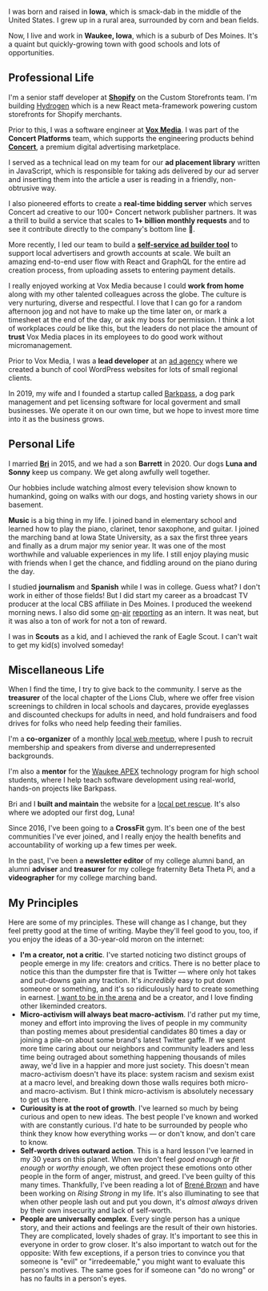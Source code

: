 I was born and raised in **Iowa**, which is smack-dab in the middle of the United States. I grew up in a rural area, surrounded by corn and bean fields.

Now, I live and work in **Waukee, Iowa**, which is a suburb of Des Moines. It's a quaint but quickly-growing town with good schools and lots of opportunities.

## Professional Life

I'm a senior staff developer at **[Shopify](https://shopify.com)** on the Custom Storefronts team. I'm building [Hydrogen](https://shopify.dev/hydrogen) which is a new React meta-framework powering custom storefronts for Shopify merchants.

Prior to this, I was a software engineer at **[Vox Media](https://voxmedia.com)**. I was part of the **Concert Platforms** team, which supports the engineering products behind **[Concert](https://concert.io)**, a premium digital advertising marketplace.

I served as a technical lead on my team for our **ad placement library** written in JavaScript, which is responsible for taking ads delivered by our ad server and inserting them into the article a user is reading in a friendly, non-obtrusive way.

I also pioneered efforts to create a **real-time bidding server** which serves Concert ad creative to our 100+ Concert network publisher partners. It was a thrill to build a service that scales to **1+ billion monthly requests** and to see it contribute directly to the company's bottom line 🎉.

More recently, I led our team to build a **[self-service ad builder tool](https://admanager.concert.io)** to support local advertisers and growth accounts at scale. We built an amazing end-to-end user flow with React and GraphQL for the entire ad creation process, from uploading assets to entering payment details.

I really enjoyed working at Vox Media because I could **work from home** along with my other talented colleagues across the globe. The culture is very nurturing, diverse and respectful. I love that I can go for a random afternoon jog and not have to make up the time later on, or mark a timesheet at the end of the day, or ask my boss for permission. I think a lot of workplaces _could_ be like this, but the leaders do not place the amount of **trust** Vox Media places in its employees to do good work without micromanagement.

Prior to Vox Media, I was a **lead developer** at an [ad agency](https://itsahappymedium.com) where we created a bunch of cool WordPress websites for lots of small regional clients.

In 2019, my wife and I founded a startup called [Barkpass](https://www.barkpass.com), a dog park management and pet licensing software for local goverment and small businesses. We operate it on our own time, but we hope to invest more time into it as the business grows.

## Personal Life

I married **[Bri](https://briannelarson.com)** in 2015, and we had a son **Barrett** in 2020. Our dogs **Luna and Sonny** keep us company. We get along awfully well together.

Our hobbies include watching almost every television show known to humankind, going on walks with our dogs, and hosting variety shows in our basement.

**Music** is a big thing in my life. I joined band in elementary school and learned how to play the piano, clarinet, tenor saxophone, and guitar. I joined the marching band at Iowa State University, as a sax the first three years and finally as a drum major my senior year. It was one of the most worthwhile and valuable experiences in my life. I still enjoy playing music with friends when I get the chance, and fiddling around on the piano during the day.

I studied **journalism** and **Spanish** while I was in college. Guess what? I don't work in either of those fields! But I did start my career as a broadcast TV producer at the local CBS affiliate in Des Moines. I produced the weekend morning news. I also did some [on](/glances/reporter-davinci)-[air](/glances/reporter-charter-school) [reporting](/glances/reporter-inmate-security) as an intern. It was neat, but it was also a ton of work for not a ton of reward.

I was in **Scouts** as a kid, and I achieved the rank of Eagle Scout. I can't wait to get my kid(s) involved someday!

## Miscellaneous Life

When I find the time, I try to give back to the community. I serve as the **treasurer** of the local chapter of the Lions Club, where we offer free vision screenings to children in local schools and daycares, provide eyeglasses and discounted checkups for adults in need, and hold fundraisers and food drives for folks who need help feeding their families.

I'm a **co-organizer** of a monthly [local web meetup](https://dsmwebgeeks.com), where I push to recruit membership and speakers from diverse and underrepresented backgrounds.

I'm also a **mentor** for the [Waukee APEX](https://apex.waukeeschools.org/) technology program for high school students, where I help teach software development using real-world, hands-on projects like Barkpass.

Bri and I **built and maintain** the website for a [local pet rescue](https://aheinz57.com). It's also where we adopted our first dog, Luna!

Since 2016, I've been going to a **CrossFit** gym. It's been one of the best communities I've ever joined, and I really enjoy the health benefits and accountability of working up a few times per week.

In the past, I've been a **newsletter editor** of my college alumni band, an alumni **adviser** and **treasurer** for my college fraternity Beta Theta Pi, and a **videographer** for my college marching band.

## My Principles

Here are some of my principles. These will change as I change, but they feel pretty good at the time of writing. Maybe they'll feel good to you, too, if you enjoy the ideas of a 30-year-old moron on the internet:

- **I'm a creator, not a critic**. I've started noticing two distinct groups of people emerge in my life: creators and critics. There is no better place to notice this than the dumpster fire that is Twitter — where only hot takes and put-downs gain any traction. It's _incredibly_ easy to put down someone or something, and it's so ridiculously hard to create something in earnest. [I want to be in the arena](https://www.goodreads.com/quotes/7280972-i-want-to-be-in-the-arena-i-want-to) and be a creator, and I love finding other likeminded creators.
- **Micro-activism will always beat macro-activism**. I'd rather put my time, money and effort into improving the lives of people in my community than posting memes about presidential candidates 80 times a day or joining a pile-on about some brand's latest Twitter gaffe. If we spent more time caring about our neighbors and community leaders and less time being outraged about something happening thousands of miles away, we'd live in a happier and more just society. This doesn't mean macro-activism doesn't have its place: system racism and sexism exist at a macro level, and breaking down those walls requires both micro- and macro-activism. But I think micro-activism is absolutely necessary to get us there.
- **Curiousity is at the root of growth**. I've learned so much by being curious and open to new ideas. The best people I've known and worked with are constantly curious. I'd hate to be surrounded by people who think they know how everything works — or don't know, and don't care to know.
- **Self-worth drives outward action**. This is a hard lesson I've learned in my 30 years on this planet. When we don't feel _good enough_ or _fit enough_ or _worthy enough_, we often project these emotions onto other people in the form of anger, mistrust, and greed. I've been guilty of this many times. Thankfully, I've been reading a lot of [Brené Brown](https://brenebrown.com/) and have been working on _Rising Strong_ in my life. It's also illuminating to see that when other people lash out and put you down, it's _almost always_ driven by their own insecurity and lack of self-worth.
- **People are universally complex**. Every single person has a unique story, and their actions and feelings are the result of their own histories. They are complicated, lovely shades of gray. It's important to see this in everyone in order to grow closer. It's also important to watch out for the opposite: With few exceptions, if a person tries to convince you that someone is "evil" or "irredeemable," you might want to evaluate this person's motives. The same goes for if someone can "do no wrong" or has no faults in a person's eyes.
